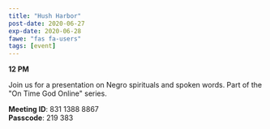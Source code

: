 ```yaml
---
title: "Hush Harbor"
post-date: 2020-06-27
exp-date: 2020-06-28
fawe: "fas fa-users"
tags: [event]
---
```

**12 PM**

Join us for a presentation on Negro spirituals and spoken words. Part of the "On Time God Online" series.

<p class="text-danger"><b>Meeting ID</b>: 831 1388 8867
<br>
<b>Passcode</b>: 219 383
</p>